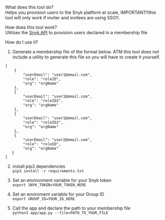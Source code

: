 What does this tool do? <br>
Helps you provision users to the Snyk platform at scale, IMPORTANT!!this tool will only work if inviter and invitees are using SSO!!.

How does this tool work? <br>
Utilizes the [Snyk API](https://snyk.docs.apiary.io/#reference/organizations/provision-user/provision-a-user-to-the-organization) to provision users declared in a membership file

How do I use it? <br>
1. Generate a membership file of the format below. ATM this tool does not include a utility to generate this file so you will have to create it yourself.

```
[
    {
        "userEmail": "user1@email.com",
  	    "role": "roleID",
  	    "org": "orgName"
    },
    {
  	    "userEmail": "user1@email.com",
  	    "role": "roleID2",
  	    "org": "orgName"
    },
    {
  	    "userEmail": "user1@email.com",
  	    "role": "roleID2",
  	    "org": "orgName"
    },
    {
  	    "userEmail": "user2@email.com",
  	    "role": "roleID",
  	    "org": "orgName"
   }
]
```

2. install pip3 dependencies <br>
`pip3 install -r requirements.txt `

3. Set an environment variable for your Snyk token <br>
`export SNYK_TOKEN=YOUR_TOKEN_HERE`

4. Set an enviroment variable for your Group ID <br>
`export GROUP_ID=YOUR_ID_HERE`

4. Call the app and declare the path to your membership file <br>
`python3 app/app.py --file=PATH_TO_YOUR_FILE`
